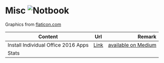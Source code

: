 # Misc ![Notbook](https://image.flaticon.com/icons/svg/124/124814.svg)
Graphics from [flaticon.com](www.flaticon.com)

| Content | Url  | Remark |
| ------- | :--: | -----: |
| Install Individual Office 2016 Apps | [Link](https://github.com/jakkrits/Misc/tree/master/Install%20Office%202016%20Individual%20Apps)| [available on Medium](https://medium.com/@jakkrit/how-to-install-individual-apps-in-microsoft-office-2016-9d1b66d2a027)|
| Stats | | |